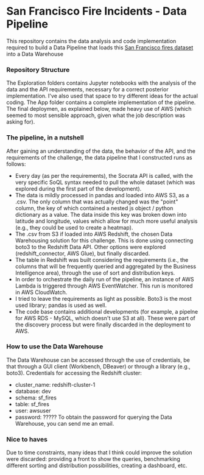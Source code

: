 # San Francisco Fire Incidents - Data Pipeline

This repository contains the data analysis and code implementation required to build a Data Pipeline that loads this [San Francisco fires dataset](https://data.sfgov.org/Public-Safety/Fire-Incidents/wr8u-xric) into a Data Warehouse

### Repository Structure

The Exploration folders contains Jupyter notebooks with the analysis of the data and the API requirements, necessary for a correct posterior implementation. I've also used that space to try different ideas for the actual coding. The App folder contains a complete implementation of the pipeline. The final deploymen, as explained below, made heavy use of AWS (which seemed to most sensible approach, given what the job description was asking for).

### The pipeline, in a nutshell

After gaining an understanding of the data, the behavior of the API, and the requirements of the challenge, the data pipeline that I constructed runs as follows:
- Every day (as per the requirements), the Socrata API is called, with the very specific SoQL syntax needed to pull the whole dataset (which was explored during the first part of the development).
- The data is mildly processed in pandas and loaded into AWS S3, as a .csv. The only column that was actually changed was the "point" column, the key of which contained a nested js object / python dictionary as a value. The data inside this key was broken down into latitude and longitude, values which allow for much more useful analysis (e.g., they could be used to create a heatmap).
- The .csv from S3 if loaded into AWS Redshift, the chosen Data Warehousing solution for this challenge. This is done using connecting boto3 to the Redshift Data API. Other options were explored (redshift_connector, AWS Glue), but finally discarded. 
- The table in Redshift was built considering the requirements (i.e., the columns that will be frequently queried and aggregated by the Business Intelligence area), through the use of sort and distribution keys.
- In order to orchestrate the daily run of the pipeline, an instance of AWS Lambda is triggered through AWS EventWatcher. This run is monitored in AWS CloudWatch. 
- I tried to leave the requirements as light as possible. Boto3 is the most used library; pandas is used as well.
- The code base contains additional developments (for example, a pipelne for AWS RDS - MySQL, which doesn't use S3 at all). These were part of the discovery process but were finally discarded in the deployment to AWS.

### How to use the Data Warehouse

The Data Warehouse can be accessed through the use of credentials, be that through a GUI client (Workbench, DBeaver) or through a library (e.g., boto3).
Credentials for accessing the Redshift cluster: 
- cluster_name: redshift-cluster-1
- database: dev
- schema: sf_fires
- table: sf_fires
- user: awsuser
- password: ????? 
To obtain the password for querying the Data Warehouse, you can send me an email.

### Nice to haves

Due to time constraints, many ideas that I think could improve the solution were discarded: providing a front to show the queries, benchmarking different sorting and distribution possibilities, creating a dashboard, etc.

